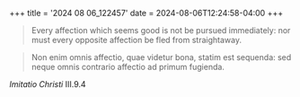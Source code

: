 +++
title = '2024 08 06_122457'
date = 2024-08-06T12:24:58-04:00
+++

> Every affection which seems good is not be pursued immediately: nor must every opposite affection be fled from straightaway.

> Non enim omnis affectio, quae videtur bona, statim est sequenda: sed neque omnis contrario affectio ad primum fugienda. 
 
_Imitatio Christi_ III.9.4

